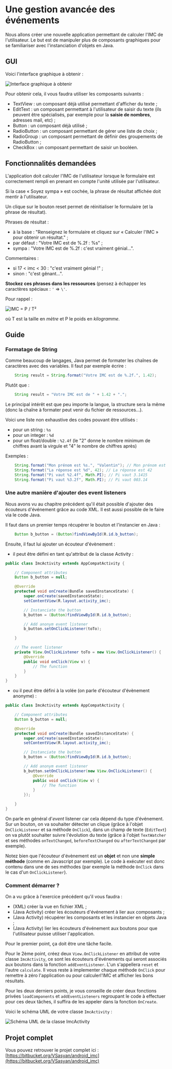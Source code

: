 # Une gestion avancée des événements

Nous allons créer une nouvelle application permettant de calculer l'IMC de l'utilisateur. Le but est de manipuler plus de composants graphiques pour se familiariser avec l'instanciation d'objets en Java.

## GUI

Voici l'interface graphique à obtenir :

![Interface graphique à obtenir](screens/gui.png "Interface graphique à obtenir")

Pour obtenir cela, il vous faudra utiliser les composants suivants :
* TextView : un composant déjà utilisé permettant d'afficher du texte ;
* EditText : un composant permettant à l'utilisateur de saisir du texte (ils peuvent être spécialisés, par exemple pour la **saisie de nombres**, adresses mail, etc) ;
* Button : un composant déjà utilisé ;
* RadioButton : un composant permettant de gérer une liste de choix ;
* RadioGroup : un composant permettant de définir des groupements de RadioButton ;
* CheckBox : un composant permettant de saisir un booléen.

## Fonctionnalités demandées

L'application doit calculer l'IMC de l'utilisateur lorsque le formulaire est correctement rempli en prenant en compte l'unité utilisée par l'utilisateur.

Si la case « Soyez sympa » est cochée, la phrase de résultat affichée doit mentir à l'utilisateur.

Un clique sur le bouton reset permet de réinitialiser le formulaire (et la phrase de résultat).

Phrases de résultat :
* à la base : "Renseignez le formulaire et cliquez sur « Calculer l'IMC » pour obtenir un résultat." ;
* par défaut : "Votre IMC est de %.2f : %s" ;
* sympa : "Votre IMC est de %.2f : c'est vraiment génial...".

Commentaires :
* si 17 < imc < 30 : "c'est vraiment génial !" ;
* sinon : "c'est gênant...".

**Stockez ces phrases dans les ressources** (pensez à échapper les caractères spéciaux : `'` => `\'`.

Pour rappel :

![IMC = P / T²](equations/imc.png "IMC = P / T²")

où T est la taille en *mètre* et P le poids en *kilogramme*.

## Guide

### Formatage de String

Comme beaucoup de langages, Java permet de formater les chaînes de caractères avec des variables. Il faut par exemple écrire :

```java
    String result = String.format("Votre IMC est de %.2f.", 1.42);
```

Plutôt que :

```java
    String result = "Votre IMC est de " + 1.42 + ".";
```

Le principal intérêt est que peu importe la langue, la structure sera la même (donc la chaîne à formater peut venir du fichier de ressources...).

Voici une liste non exhaustive des codes pouvant être utilisés :
* pour un string : `%s`
* pour un integer : `%d`
* pour un float/double : `%2.4f` (le "2" donne le nombre minimum de chiffres avant la virgule et "4" le nombre de chiffres après)

Exemples :

```java
    String.format("Mon prénom est %s.", "Valentin"); // Mon prénom est Valentin
    String.format("La réponse est %d", 42); // La réponse est 42
    String.format("Pi vaut %2.4f", Math.PI); // Pi vaut 3.1415
    String.format("Pi vaut %3.2f", Math.PI); // Pi vaut 003.14
```

### Une autre manière d'ajouter des event listeners

Nous avons vu au chapitre précédent qu'il était possible d'ajouter des écouteurs d'événement grâce au code XML.
Il est aussi possible de le faire via le code Java.

Il faut dans un premier temps récupérer le bouton et l'instancier en Java :

```java
    Button b_button = (Button)findViewById(R.id.b_button);
```

Ensuite, il faut lui ajouter un écouteur d'évènement :

* il peut être défini en tant qu'attribut de la classe Activity :

```java
public class ImcActivity extends AppCompatActivity {

    // Component attributes
    Button b_button = null;

    @Override
    protected void onCreate(Bundle savedInstanceState) {
        super.onCreate(savedInstanceState);
        setContentView(R.layout.activity_imc);

        // Instanciate the button
        b_button = (Button)findViewById(R.id.b_button);

        // Add anonym event listener
        b_button.setOnClickListener(toTo);

    }

    // The event listener
    private View.OnClickListener toTo = new View.OnClickListener() {
        @Override
        public void onClick(View v) {
            // The function
        }
    }
}

```

* ou il peut être défini à la volée (on parle d'écouteur d'évènement anonyme) :

```java
public class ImcActivity extends AppCompatActivity {

    // Component attributes
    Button b_button = null;

    @Override
    protected void onCreate(Bundle savedInstanceState) {
        super.onCreate(savedInstanceState);
        setContentView(R.layout.activity_imc);

        // Instanciate the button
        b_button = (Button)findViewById(R.id.b_button);

        // Add anonym event listener
        b_button.setOnClickListener(new View.OnClickListener() {
            @Override
            public void onClick(View v) {
                // The function
            }
        });

    }
}
```

On parle en général d'*event* listener car cela dépend du type d'événement. Sur un bouton, on va souhaiter détecter un clique (grâce à l'objet `OnClickListener` et sa méthode `OnClick`), dans un champ de texte (`EditText`) on va plutôt souhaiter suivre l'évolution du texte (grâce à l'objet `TextWatcher` et ses méthodes `onTextChanged`, `beforeTextChanged` ou `afterTextChanged` par exemple).

Notez bien que l'écouteur d'évènement est un **objet** et non une **simple méthode** (comme en Javascript par exemple). Le code à exécuter est donc contenu dans une de ses méthodes (par exemple la méthode `OnClick` dans le cas d'un `OnClickListener`).

### Comment démarrer ?

On a vu grâce à l'exercice précédent qu'il vous faudra :
* (XML) créer la vue en fichier XML ;
* (Java Activity) créer les écouteurs d'événement à lier aux composants ;
* (Java Activity) récupérer les composants et les instancier en objets Java ;
* (Java Activity) lier les écouteurs d'événement aux boutons pour que l'utilisateur puisse utiliser l'application.

Pour le premier point, ça doit être une tâche facile.

Pour le 2ème point, créez deux `View.OnClickListener` en attribut de votre classe `ImcActivity`, ce sont les écouteurs d'événements qui seront associés aux boutons dans la fonction `addEventListener`. L'un s'appellera `reset` et l'autre `calculate`. Il vous reste à implementer chaque méthode `OnClick` pour remettre à zéro l'application ou pour calculerl'IMC et afficher les bons résultats.

Pour les deux derniers points, je vous conseille de créer deux fonctions privées `loadComponents` et `addEventListeners` regroupant le code à effectuer pour ces deux tâches, il suffira de les appeler dans la fonction `OnCreate`.

Voici le schéma UML de votre classe `ImcActivity` :

![Schéma UML de la classe ImcActivity](uml/activity.png "Schéma UML de la classe ImcActivity")

## Projet complet

Vous pouvez retrouver le projet complet ici : [https://bitbucket.org/VSasyan/android_imc](https://bitbucket.org/VSasyan/android_imc)
